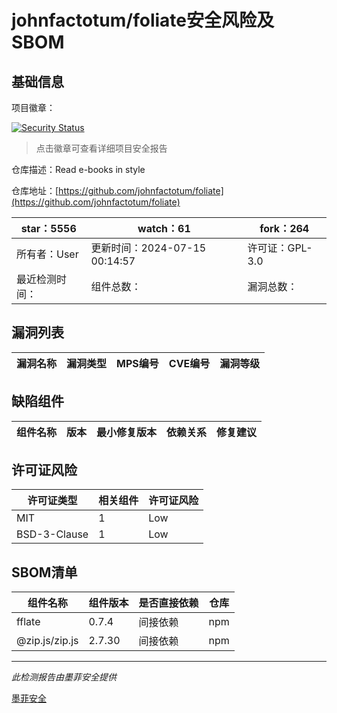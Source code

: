 # johnfactotum/foliate安全风险及SBOM

## 基础信息

项目徽章：

[![Security Status](https://www.murphysec.com/platform3/v31/badge/1815103932509659136.svg)](https://www.murphysec.com/console/report/1724867528528191488/1815103932509659136)

> 点击徽章可查看详细项目安全报告

仓库描述：Read e-books in style

仓库地址：[https://github.com/johnfactotum/foliate](https://github.com/johnfactotum/foliate)

| star：5556 | watch：61 | fork：264 |
| ----------- | -------------- | ------------ |
| 所有者：User | 更新时间：2024-07-15 00:14:57 | 许可证：GPL-3.0 |
| 最近检测时间： | 组件总数： | 漏洞总数： |




## 漏洞列表

| 漏洞名称 | 漏洞类型 | MPS编号 | CVE编号 | 漏洞等级 |
| ------- | ------ | ------- | ------ | ----- |





## 缺陷组件

| 组件名称 | 版本 | 最小修复版本 | 依赖关系 | 修复建议 |
| -------- | ---- | ------------ | -------- | -------- |





## 许可证风险

| 许可证类型 | 相关组件 | 许可证风险 |
| ---------- | -------- | ---------- |
|MIT|1|Low|
|BSD-3-Clause|1|Low|




## SBOM清单

| 组件名称 | 组件版本 | 是否直接依赖 | 仓库 |
| -------- | -------- | ------------ | ---- |
|fflate|0.7.4|间接依赖|npm|
|@zip.js/zip.js|2.7.30|间接依赖|npm|


------

*此检测报告由墨菲安全提供*

[墨菲安全](www.murphysec.com)